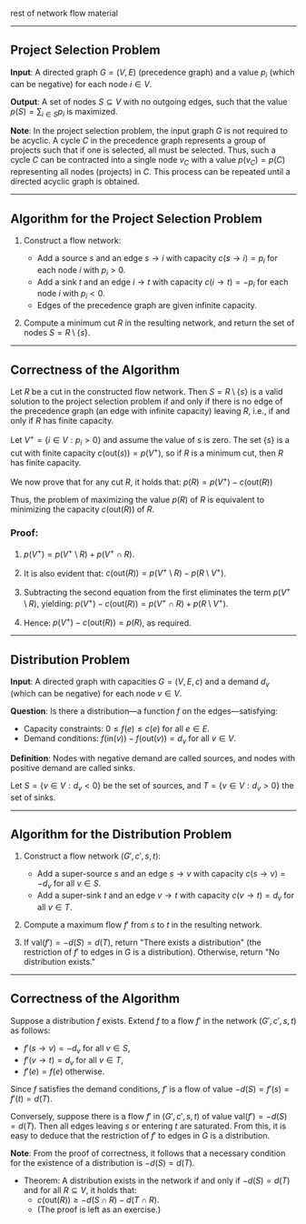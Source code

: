 rest of network flow material 

____

## Project Selection Problem

**Input**: A directed graph $G = \left( V, E \right)$ (precedence graph) and a value $p_i$ (which can be negative) for each node $i \in V$.

**Output**: A set of nodes $S \subseteq V$ with no outgoing edges, such that the value $p(S) = \sum_{i \in S} p_i$ is maximized.

**Note**: In the project selection problem, the input graph $G$ is not required to be acyclic. A cycle $C$ in the precedence graph represents a group of projects such that if one is selected, all must be selected. Thus, such a cycle $C$ can be contracted into a single node $v_C$ with a value $p(v_C) = p(C)$ representing all nodes (projects) in $C$. This process can be repeated until a directed acyclic graph is obtained.

---

## Algorithm for the Project Selection Problem

1. Construct a flow network:
   - Add a source $s$ and an edge $s \to i$ with capacity $c(s \to i) = p_i$ for each node $i$ with $p_i > 0$.
   - Add a sink $t$ and an edge $i \to t$ with capacity $c(i \to t) = -p_i$ for each node $i$ with $p_i < 0$.
   - Edges of the precedence graph are given infinite capacity.

2. Compute a minimum cut $R$ in the resulting network, and return the set of nodes $S = R \setminus \{s\}$.

---

## Correctness of the Algorithm

Let $R$ be a cut in the constructed flow network. Then $S = R \setminus \{s\}$ is a valid solution to the project selection problem if and only if there is no edge of the precedence graph (an edge with infinite capacity) leaving $R$, i.e., if and only if $R$ has finite capacity. 

Let $V^+ = \{i \in V : p_i > 0\}$ and assume the value of $s$ is zero. The set $\{s\}$ is a cut with finite capacity $c(\text{out}(s)) = p(V^+)$, so if $R$ is a minimum cut, then $R$ has finite capacity.

We now prove that for any cut $R$, it holds that:
$p(R) = p(V^+) - c(\text{out}(R))$

Thus, the problem of maximizing the value $p(R)$ of $R$ is equivalent to minimizing the capacity $c(\text{out}(R))$ of $R$.

### Proof:
1. $p(V^+) = p(V^+ \setminus R) + p(V^+ \cap R)$.
2. It is also evident that:
   $c(\text{out}(R)) = p(V^+ \setminus R) - p(R \setminus V^+)$.

3. Subtracting the second equation from the first eliminates the term $p(V^+ \setminus R)$, yielding:
   $p(V^+) - c(\text{out}(R)) = p(V^+ \cap R) + p(R \setminus V^+)$.

4. Hence:
   $p(V^+) - c(\text{out}(R)) = p(R)$, as required.

---

## Distribution Problem

**Input**: A directed graph with capacities $G = (V, E, c)$ and a demand $d_v$ (which can be negative) for each node $v \in V$.

**Question**: Is there a distribution—a function $f$ on the edges—satisfying:
- Capacity constraints: $0 \leq f(e) \leq c(e)$ for all $e \in E$.
- Demand conditions: $f(\text{in}(v)) - f(\text{out}(v)) = d_v$ for all $v \in V$.

**Definition**: Nodes with negative demand are called sources, and nodes with positive demand are called sinks.

Let $S = \{v \in V : d_v < 0\}$ be the set of sources, and $T = \{v \in V : d_v > 0\}$ the set of sinks.

---

## Algorithm for the Distribution Problem

1. Construct a flow network $(G', c', s, t)$:
   - Add a super-source $s$ and an edge $s \to v$ with capacity $c(s \to v) = -d_v$ for all $v \in S$.
   - Add a super-sink $t$ and an edge $v \to t$ with capacity $c(v \to t) = d_v$ for all $v \in T$.

2. Compute a maximum flow $f'$ from $s$ to $t$ in the resulting network.

3. If $\text{val}(f') = -d(S) = d(T)$, return "There exists a distribution" (the restriction of $f'$ to edges in $G$ is a distribution). Otherwise, return "No distribution exists."

---

## Correctness of the Algorithm

Suppose a distribution $f$ exists. Extend $f$ to a flow $f'$ in the network $(G', c', s, t)$ as follows:
- $f'(s \to v) = -d_v$ for all $v \in S$,
- $f'(v \to t) = d_v$ for all $v \in T$,
- $f'(e) = f(e)$ otherwise.

Since $f$ satisfies the demand conditions, $f'$ is a flow of value $-d(S) = f'(s) = f'(t) = d(T)$.

Conversely, suppose there is a flow $f'$ in $(G', c', s, t)$ of value $\text{val}(f') = -d(S) = d(T)$. Then all edges leaving $s$ or entering $t$ are saturated. From this, it is easy to deduce that the restriction of $f'$ to edges in $G$ is a distribution.

**Note**: From the proof of correctness, it follows that a necessary condition for the existence of a distribution is $-d(S) = d(T)$.

- Theorem: A distribution exists in the network if and only if $-d(S) = d(T)$ and for all $R \subseteq V$, it holds that:
	- $c(\text{out}(R)) \geq -d(S \cap R) - d(T \cap R)$.
	- (The proof is left as an exercise.)
